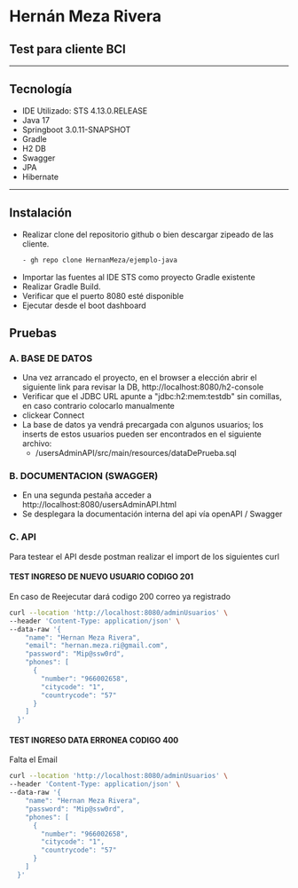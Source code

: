 # Hernán Meza Rivera
## Test para cliente BCI
------------------------------------
## Tecnología
- IDE Utilizado: STS 4.13.0.RELEASE
- Java 17
- Springboot 3.0.11-SNAPSHOT
- Gradle
- H2 DB
- Swagger
- JPA
- Hibernate

-------------------------------------

## Instalación
- Realizar clone del repositorio github o bien descargar zipeado de las cliente.
    ```sh
    - gh repo clone HernanMeza/ejemplo-java
    ```
- Importar las fuentes al IDE STS como proyecto Gradle existente
- Realizar Gradle Build.
- Verificar que el puerto 8080 esté disponible
- Ejecutar desde el boot dashboard

## Pruebas
### A. BASE DE DATOS
- Una vez arrancado el proyecto, en el browser a elección abrir el siguiente link para revisar la DB, 
http://localhost:8080/h2-console
- Verificar que el JDBC URL apunte a "jdbc:h2:mem:testdb" sin comillas, en caso contrario colocarlo manualmente
- clickear Connect
- La base de datos ya vendrá precargada con algunos usuarios; los inserts de estos usuarios pueden ser encontrados en el siguiente archivo:
    - /usersAdminAPI/src/main/resources/dataDePrueba.sql   

### B. DOCUMENTACION (SWAGGER)

- En una segunda pestaña acceder a http://localhost:8080/usersAdminAPI.html
- Se desplegara la documentación interna del api vía openAPI / Swagger

### C. API
Para testear el API desde postman realizar el import de los siguientes curl

#### TEST INGRESO DE NUEVO USUARIO CODIGO 201

En caso de Reejecutar dará codigo 200 correo ya registrado

```sh
curl --location 'http://localhost:8080/adminUsuarios' \
--header 'Content-Type: application/json' \
--data-raw '{
    "name": "Hernan Meza Rivera",
    "email": "hernan.meza.ri@gmail.com",
    "password": "Mip@ssw0rd",
    "phones": [
      {
        "number": "966002658",
        "citycode": "1",
        "countrycode": "57"
      }
    ]
  }'
```
#### TEST INGRESO DATA ERRONEA CODIGO 400  

Falta el Email

```sh
curl --location 'http://localhost:8080/adminUsuarios' \
--header 'Content-Type: application/json' \
--data-raw '{
    "name": "Hernan Meza Rivera",
    "password": "Mip@ssw0rd",
    "phones": [
      {
        "number": "966002658",
        "citycode": "1",
        "countrycode": "57"
      }
    ]
  }'
```
  
 
